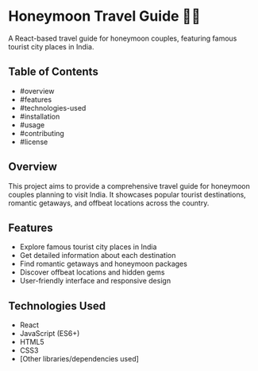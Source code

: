 # Honeymoon Travel Guide 🌴💕

A React-based travel guide for honeymoon couples, featuring famous tourist city places in India.

## Table of Contents
- #overview
- #features
- #technologies-used
- #installation
- #usage
- #contributing
- #license

## Overview
This project aims to provide a comprehensive travel guide for honeymoon couples planning to visit India. It showcases popular tourist destinations, romantic getaways, and offbeat locations across the country.

## Features
- Explore famous tourist city places in India
- Get detailed information about each destination
- Find romantic getaways and honeymoon packages
- Discover offbeat locations and hidden gems
- User-friendly interface and responsive design

## Technologies Used
- React
- JavaScript (ES6+)
- HTML5
- CSS3
- [Other libraries/dependencies used]

